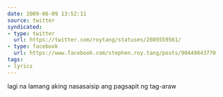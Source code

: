 ```yaml
---
date: 2009-06-09 13:52:11
source: twitter
syndicated:
- type: twitter
  url: https://twitter.com/roytang/statuses/2089559561/
- type: facebook
  url: https://www.facebook.com/stephen.roy.tang/posts/90449843770
tags:
- lyrics
---
```


lagi na lamang aking nasasaisip ang pagsapit ng tag-araw
